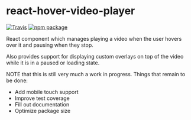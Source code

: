 # react-hover-video-player

[![Travis][build-badge]][build]
[![npm package][npm-badge]][npm]

React component which manages playing a video when the user hovers over it and pausing when they stop.

Also provides support for displaying custom overlays on top of the video while it is in a paused or loading state.

NOTE that this is still very much a work in progress. Things that remain to be done:

- Add mobile touch support
- Improve test coverage
- Fill out documentation
- Optimize package size

[build-badge]: https://img.shields.io/travis/user/repo/master.png?style=flat-square
[build]: https://travis-ci.org/Gyanreyer/react-hover-video-player.svg?branch=master

[npm-badge]: https://img.shields.io/npm/v/npm-package.png?style=flat-square
[npm]: https://www.npmjs.org/package/react-hover-video-player
